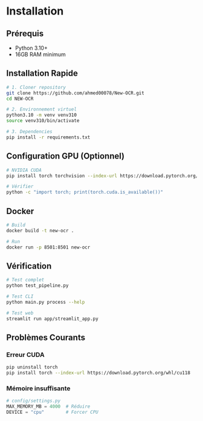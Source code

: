 # Installation

## Prérequis
- Python 3.10+
- 16GB RAM minimum

## Installation Rapide

```bash
# 1. Cloner repository
git clone https://github.com/ahmed00078/New-OCR.git
cd NEW-OCR

# 2. Environnement virtuel
python3.10 -m venv venv310
source venv310/bin/activate

# 3. Dependencies
pip install -r requirements.txt
```

## Configuration GPU (Optionnel)

```bash
# NVIDIA CUDA
pip install torch torchvision --index-url https://download.pytorch.org/whl/cu118

# Vérifier
python -c "import torch; print(torch.cuda.is_available())"
```

## Docker

```bash
# Build
docker build -t new-ocr .

# Run
docker run -p 8501:8501 new-ocr
```

## Vérification

```bash
# Test complet
python test_pipeline.py

# Test CLI
python main.py process --help

# Test web
streamlit run app/streamlit_app.py
```

## Problèmes Courants

### Erreur CUDA
```bash
pip uninstall torch
pip install torch --index-url https://download.pytorch.org/whl/cu118
```

### Mémoire insuffisante
```python
# config/settings.py
MAX_MEMORY_MB = 4000  # Réduire
DEVICE = "cpu"        # Forcer CPU
```